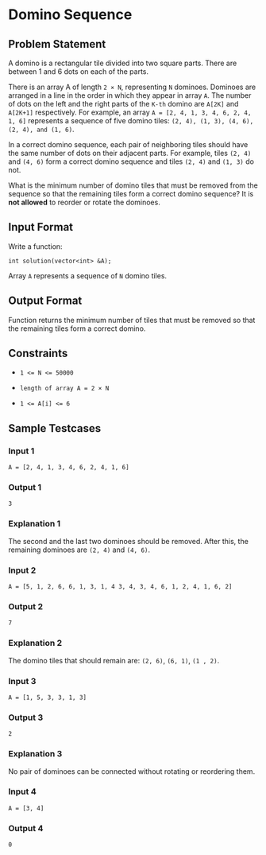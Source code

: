 # Domino Sequence

## Problem Statement

A domino is a rectangular tile divided into two square parts. There are between 1 and 6 dots on each of the parts.

There is an array A of length `2 × N`, representing `N` dominoes. Dominoes are arranged in a line in the order in which they appear in array `A`. The number of dots on the left and the right parts of the `K-th` domino are `A[2K]` and `A[2K+1]` respectively. For example, an array `A = [2, 4, 1, 3, 4, 6, 2, 4, 1, 6]` represents a sequence of five domino tiles: `(2, 4), (1, 3), (4, 6), (2, 4), and (1, 6)`.

In a correct domino sequence, each pair of neighboring tiles should have the same number of dots on their adjacent parts. For example, tiles `(2, 4)` and `(4, 6)` form a correct domino sequence and tiles `(2, 4)` and `(1, 3)` do not.

What is the minimum number of domino tiles that must be removed from the sequence so that the remaining tiles form a correct domino sequence? It is **not allowed** to reorder or rotate the dominoes.

## Input Format

Write a function:

    int solution(vector<int> &A);

Array `A` represents a sequence of `N` domino tiles.

## Output Format

Function returns the minimum number of tiles that must be removed so that the remaining tiles form a correct domino.

## Constraints

- `1 <= N <= 50000`

- `length of array A = 2 × N`

- `1 <= A[i] <= 6`

## Sample Testcases

### Input 1

```
A = [2, 4, 1, 3, 4, 6, 2, 4, 1, 6]
```

### Output 1

```
3
```

### Explanation 1

The second and the last two dominoes should be removed. After this, the remaining dominoes are `(2, 4)` and `(4, 6)`.

### Input 2

```
A = [5, 1, 2, 6, 6, 1, 3, 1, 4 3, 4, 3, 4, 6, 1, 2, 4, 1, 6, 2]
```

### Output 2

```
7
```

### Explanation 2

The domino tiles that should remain are: `(2, 6)`, `(6, 1)`, `(1 , 2)`.

### Input 3

```
A = [1, 5, 3, 3, 1, 3]
```

### Output 3

```
2
```

### Explanation 3

No pair of dominoes can be connected without rotating or reordering them.

### Input 4

```
A = [3, 4]
```

### Output 4

```
0
```
